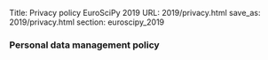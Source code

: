 Title: Privacy policy EuroSciPy 2019
URL: 2019/privacy.html
save_as: 2019/privacy.html
section: euroscipy_2019


### Personal data management policy

